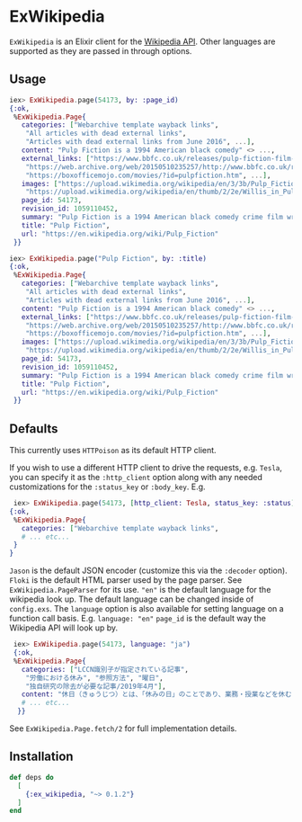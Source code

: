 # ExWikipedia

`ExWikipedia` is an Elixir client for the [Wikipedia API](https://en.wikipedia.org/w/api.php). Other languages are supported as they are passed in through options.

## Usage

```elixir
iex> ExWikipedia.page(54173, by: :page_id)
{:ok,
 %ExWikipedia.Page{
   categories: ["Webarchive template wayback links",
    "All articles with dead external links",
    "Articles with dead external links from June 2016", ...],
   content: "Pulp Fiction is a 1994 American black comedy" <> ...,
   external_links: ["https://www.bbfc.co.uk/releases/pulp-fiction-film-0",
    "https://web.archive.org/web/20150510235257/http://www.bbfc.co.uk/releases/pulp-fiction-film-0",
    "https://boxofficemojo.com/movies/?id=pulpfiction.htm", ...],
   images: ["https://upload.wikimedia.org/wikipedia/en/3/3b/Pulp_Fiction_%281994%29_poster.jpg",
    "https://upload.wikimedia.org/wikipedia/en/thumb/2/2e/Willis_in_Pulp_Fiction.jpg/", ...],
   page_id: 54173,
   revision_id: 1059110452,
   summary: "Pulp Fiction is a 1994 American black comedy crime film written and directed by Quentin Tarantino, who conceived it with Roger Avary. Starring John Travolta, Samuel L. Jackson," <> ...,
   title: "Pulp Fiction",
   url: "https://en.wikipedia.org/wiki/Pulp_Fiction"
 }}

iex> ExWikipedia.page("Pulp Fiction", by: :title)
{:ok,
 %ExWikipedia.Page{
   categories: ["Webarchive template wayback links",
    "All articles with dead external links",
    "Articles with dead external links from June 2016", ...],
   content: "Pulp Fiction is a 1994 American black comedy" <> ...,
   external_links: ["https://www.bbfc.co.uk/releases/pulp-fiction-film-0",
    "https://web.archive.org/web/20150510235257/http://www.bbfc.co.uk/releases/pulp-fiction-film-0",
    "https://boxofficemojo.com/movies/?id=pulpfiction.htm", ...],
   images: ["https://upload.wikimedia.org/wikipedia/en/3/3b/Pulp_Fiction_%281994%29_poster.jpg",
    "https://upload.wikimedia.org/wikipedia/en/thumb/2/2e/Willis_in_Pulp_Fiction.jpg/", ...],
   page_id: 54173,
   revision_id: 1059110452,
   summary: "Pulp Fiction is a 1994 American black comedy crime film written and directed by Quentin Tarantino, who conceived it with Roger Avary. Starring John Travolta, Samuel L. Jackson," <> ...,
   title: "Pulp Fiction",
   url: "https://en.wikipedia.org/wiki/Pulp_Fiction"
 }}
```

## Defaults

This currently uses `HTTPoison` as its default HTTP client.

If you wish to use a different HTTP client to drive the requests, e.g. `Tesla`, you can specify it as the `:http_client` option along with any needed customizations for the `:status_key` or `:body_key`.  E.g.

```elixir
 iex> ExWikipedia.page(54173, [http_client: Tesla, status_key: :status])
{:ok,
 %ExWikipedia.Page{
   categories: ["Webarchive template wayback links",
   # ... etc...
 }
}
```

`Jason` is the default JSON encoder (customize this via the `:decoder` option).
`Floki` is the default HTML parser used by the page parser. See `ExWikipedia.PageParser` for its use.
`"en"` is the default language for the wikipedia look up. The default language can be changed inside of 
`config.exs`. The `language` option is also available for setting language on a function call basis. E.g. 
`language: "en"`
`page_id` is the default way the Wikipedia API will look up by.

```elixir
 iex> ExWikipedia.page(54173, language: "ja")
 {:ok,
 %ExWikipedia.Page{
   categories: ["LCCN識別子が指定されている記事",
    "労働における休み", "参照方法", "曜日",
    "独自研究の除去が必要な記事/2019年4月"],
   content: "休日（きゅうじつ）とは、「休みの日」のことであり、業務・授業などを休む日である。辞書『広辞苑』では「休日」の2番目の意味として、特に日曜日や国民の祝日（≒各国の法定の祝日）など、という説明をしている。\n「休暇」（きゅうか）のほうも同様に、学校・会社・官庁などの「やすみ」のことである。そこに追加説明があり、しばしば日曜・祝日など以外のやすみを言う、とされる。\nなお、英語では土日" <> ...,
   # ... etc...
  }}
 ```
See `ExWikipedia.Page.fetch/2` for full implementation details.

## Installation

```elixir
def deps do
  [
    {:ex_wikipedia, "~> 0.1.2"}
  ]
end
```
